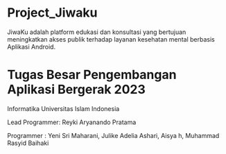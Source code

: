 # Project_Jiwaku
JiwaKu adalah platform edukasi dan konsultasi yang bertujuan meningkatkan akses publik terhadap layanan kesehatan mental berbasis Aplikasi Android.


# Tugas Besar Pengembangan Aplikasi Bergerak 2023

Informatika Universitas Islam Indonesia


Lead Programmer: Reyki Aryanando Pratama

Programmer : Yeni Sri Maharani, Julike Adelia Ashari, Aisya h, Muhammad Rasyid Baihaki

